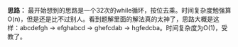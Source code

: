 **思路：** 最开始想到的思路是一个32次的while循环，按位去乘。时间复杂度勉强算O(n)，但是还是比不过别人。看到题解里面的解法真的太神了，思路大概是这样：abcdefgh -> efghabcd -> ghefcdab -> hgfedcba。时间复杂度为O(1)，受教了。
